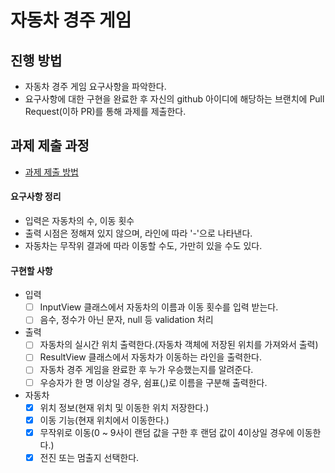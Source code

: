 # 자동차 경주 게임
## 진행 방법
* 자동차 경주 게임 요구사항을 파악한다.
* 요구사항에 대한 구현을 완료한 후 자신의 github 아이디에 해당하는 브랜치에 Pull Request(이하 PR)를 통해 과제를 제출한다.

## 과제 제출 과정
* [과제 제출 방법](https://github.com/next-step/nextstep-docs/tree/master/precourse)


#### 요구사항 정리
- 입력은 자동차의 수, 이동 횟수
- 출력 시점은 정해져 있지 않으며, 라인에 따라 '-'으로 나타낸다.
- 자동차는 무작위 결과에 따라 이동할 수도, 가만히 있을 수도 있다.

#### 구현할 사항

- 입력
    - [ ] InputView 클래스에서 자동차의 이름과 이동 횟수를 입력 받는다.
    - [ ] 음수, 정수가 아닌 문자, null 등 validation 처리
- 출력
    - [ ] 자동차의 실시간 위치 출력한다.(자동차 객체에 저장된 위치를 가져와서 출력)
    - [ ] ResultView 클래스에서 자동차가 이동하는 라인을 출력한다.
    - [ ] 자동차 경주 게임을 완료한 후 누가 우승했는지를 알려준다.
    - [ ] 우승자가 한 명 이상일 경우, 쉼표(,)로 이름을 구분해 출력한다.
- 자동차
    - [x] 위치 정보(현재 위치 및 이동한 위치 저장한다.)
    - [x] 이동 기능(현재 위치에서 이동한다.)
    - [x] 무작위로 이동(0 ~ 9사이 랜덤 값을 구한 후 랜덤 값이 4이상일 경우에 이동한다.)
    - [x] 전진 또는 멈출지 선택한다.